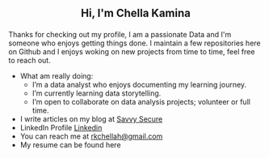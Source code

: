 ## <p align="center"> Hi, I'm Chella Kamina</p>

Thanks for checking out my profile, I am a passionate Data and I'm someone who enjoys getting things done. I maintain a few repositories here on Github and I enjoys woking on new projects from time to time, feel free to reach out.

 - What am really doing: 
   - I’m a data analyst who enjoys documenting my learning journey.
   - I’m currently learning data storytelling. 
   - I’m open to collaborate on data analysis projects; volunteer or full time.
- I write articles on my blog at [Savvy Secure](https://savvysecure.wordpress.com/)
- LinkedIn Profile [Linkedin](https://linkedin.com/in/rkchellah)
- You can reach me at rkchellah@gmail.com
- My resume can be found here

<!--## Hi👋



👋 Hi, I’m Chella Kamina. <br>
👀 I’m a data analyst who enjoys documenting my learning journey.<br>
🌱 I’m currently learning data storytelling.<br>
👯 I’m open to collaborate on data analysis projects; volunteer or otherwise.
-->

<!--
**rkchellah/rkchellah** is a ✨ _special_ ✨ repository because its `README.md` (this file) appears on your GitHub profile.

Here are some ideas to get you started:

- 🔭 I’m currently working on ...
- 🌱 I’m currently learning ...
- 👯 I’m looking to collaborate on ...
- 🤔 I’m looking for help with ...
- 💬 Ask me about ...
- 📫 How to reach me: ...
- 😄 Pronouns: ...
- ⚡ Fun fact: ...
-->
